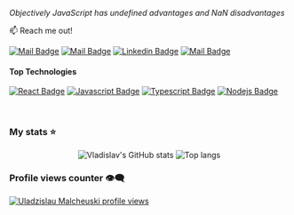 _Objectively JavaScript has undefined advantages and NaN disadvantages_

:mailbox: Reach me out!


[![Mail Badge](https://img.shields.io/badge/-Telegram-0088cc?style=flat&labelColor=0088cc&logo=telegram&logoColor=white)](https://t.me/Varn0R) 
[![Mail Badge](https://img.shields.io/badge/-Gmail-c0392b?style=flat&labelColor=c0392b&logo=gmail&logoColor=white)](mailto:vladislav.malchevskiy.work@gmail.com)
[![Linkedin Badge](https://img.shields.io/badge/-LinkedIn-0e76a8?style=flat&labelColor=0e76a8&logo=linkedin&logoColor=white)](https://www.linkedin.com/in/vladislav-malchevskiy-180702296/) 
[![Mail Badge](https://img.shields.io/badge/-Instagram-f4a4eb?style=flat&labelColor=f4a4eb&logo=instagram&logoColor=white)](https://www.instagram.com/v.malchevsky/) 

#### Top Technologies

[![React Badge](https://img.shields.io/badge/-React-61DBFB?style=for-the-badge&labelColor=black&logo=react&logoColor=61DBFB)](#) [![Javascript Badge](https://img.shields.io/badge/-Javascript-F0DB4F?style=for-the-badge&labelColor=black&logo=javascript&logoColor=F0DB4F)](#) [![Typescript Badge](https://img.shields.io/badge/-Typescript-007acc?style=for-the-badge&labelColor=black&logo=typescript&logoColor=007acc)](#) [![Nodejs Badge](https://img.shields.io/badge/-Nodejs-3C873A?style=for-the-badge&labelColor=black&logo=node.js&logoColor=3C873A)](#)

<br/>

### My stats ⭐

<div align="center">
<img alt="Vladislav's GitHub stats" src="https://github-readme-stats.vercel.app/api?username=VARN0R&show_icons=true&theme=transparent"/>
<img alt="Top langs" src="https://github-readme-stats.vercel.app/api/top-langs/?username=VARN0R&layout=compact&&langs_count=8"/>
</div>

### Profile views counter 👁️‍🗨️
[![Uladzislau Malcheuski profile views](https://u8views.com/api/v1/github/profiles/118449746/views/day-week-month-total-count.svg)](https://u8views.com/github/VARN0R)





<!---
VARN0R/VARN0R is a ✨ special ✨ repository because its `README.md` (this file) appears on your GitHub profile.
You can click the Preview link to take a look at your changes.
--->
